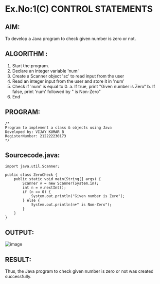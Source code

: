 # Ex.No:1(C) CONTROL STATEMENTS

## AIM:
To develop a Java program to check given number is zero or not.

## ALGORITHM :
1.	Start the program.
2.	Declare an integer variable 'num'
3.	Create a Scanner object 'sc' to read input from the user
4.	Read an integer input from the user and store it in 'num'
5.	Check if 'num' is equal to 0:
a.	If true, print "Given number is Zero"
b.	If false, print 'num' followed by " is Non-Zero"
6.	End





## PROGRAM:
 ```
/*
Program to implement a class & objects using Java
Developed by: VIJAY KUMAR B 
RegisterNumber: 212222230173
*/
```

## Sourcecode.java:

```
import java.util.Scanner;

public class ZeroCheck {
    public static void main(String[] args) {
        Scanner v = new Scanner(System.in);
        int n = v.nextInt();
        if (n == 0) {
            System.out.println("Given number is Zero");
        } else {
            System.out.println(n+" is Non-Zero");
        }
    }
}

```




## OUTPUT:
![image](https://github.com/user-attachments/assets/2be70313-aa62-41a9-88df-36576714d1b5)


## RESULT:
Thus, the Java program to check given number is zero or not was created successfully.

